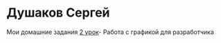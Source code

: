 # Душаков Сергей

Мои домашние задания
[2 урок](https://github.com/dushakoffsergey/dushakoffsergey.github.io/tree/master/2%20урок "Описание")- Работа с графикой для разработчика
